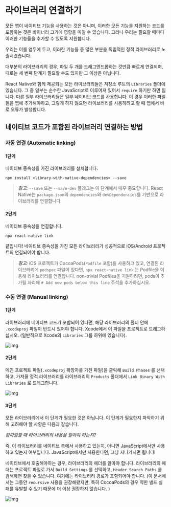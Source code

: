 # 라이브러리 연결하기

모든 앱이 네이티브 기능을 사용하는 것은 아니며, 이러한 모든 기능을 지원하는 코드를 포함하는 것은 바이너리 크기에 영향을 미칠 수 있습니다. 그러나 우리는 필요할 때마다 이러한 기능들을 추가할 수 있도록 지원합니다. 

우리는 이를 염두에 두고, 이러한 기능들 중 많은 부분을 독립적인 정적 라이브러리로 노출시켰습니다. 

대부분의 라이브러리의 경우, 파일 두 개를 드래그앤드롭하는 것만큼 빠르게 연결되며, 때로는 세 번째 단계가 필요할 수도 있지만 그 이상은 아닙니다. 

React Native와 함께 제공되는 모든 라이브러리들은 저장소 루트의 `Libraries` 폴더에 있습니다. 그 중 일부는 순수한 JavaScript로 이루어져 있어서 `require` 하기만 하면 됩니다. 다른 일부 라이브러리들은 일부 네이티브 코드를 사용합니다. 이 경우 이러한 파일들을 앱에 추가해야하고, 그렇게 하지 않으면 라이브러리를 사용하려고 할 때 앱에서 바로 오류가 발생합니다. 

## 네이티브 코드가 포함된 라이브러리 연결하는 방법

### 자동 연결 (Automatic linking)

#### 1단계

네이티브 종속성을 가진 라이브러리를 설치합니다. 

```shell
npm install <library-with-native-dependencies> --save
```

> ***참고:*** `--save` 또는 `--save-dev` 플래그는 이 단계에서 매우 중요합니다. React Native는 `package.json`의  `dependencies`와 `devDependencies`를 기반으로 라이브러리를 연결합니다. 

#### 2단계

네이티브 종속성을 연결합니다. 

```shell
npx react-native link
```

끝입니다! 네이티브 종속성을 가진 모든 라이브러리가 성공적으로 iOS/Android 프로젝트의 연결되어야 합니다. 

> ***참고:*** iOS 프로젝트가 CocoaPods(`Podfile` 포함)을 사용하고 있고, 연결된 라이브러리에 `podspec` 파일이 있다면,  `npx react-native link` 는 Podfile을 이용해 라이브러리를 연결합니다. non-trivial Podfiles을 지원하려면, pods이 추가될 자리에  `# Add new pods below this line` 주석을 추가하십시오. 

### 수동 연결 (Manual linking)

#### 1단계

라이브러리에 네이티브 코드가 포함되어 있다면, 해당 라이브러리의 폴더 안에 `.xcodeproj` 파일이 반드시 있어야 합니다. Xcode에서 이 파일을 프로젝트로 드래그하십시오. (일반적으로 Xcode의 `Libraries` 그룹 하위에 있습니다). 

![img](https://reactnative.dev/assets/images/AddToLibraries-92a6a7f58c75a8344d9bbeeae4ac167b.png)

#### 2단계

메인 프로젝트 파일(`.xcodeproj` 확장자를 가진 파일)을 클릭해 `Build Phases` 를 선택하고, 가져올 정적 라이브러리를 라이브러리의 `Products` 폴더에서 `Link Binary With Libraries` 로 드래그합니다. 

![img](https://reactnative.dev/assets/images/AddToBuildPhases-3e79422ff24780db618eae2d7a5ea604.png)

#### 3단계

모든 라이브러리에서 이 단계가 필요한 것은 아닙니다. 이 단계가 필요한지 파악하기 위해 고려해야 할 사항은 다음과 같습니다. 

*컴파일할 때 라이브러리의 내용을 알아야 하는지?*

즉, 이 라이브러리를 네이티브 측에서 사용하고 있는지, 아니면 JavaScript에서만 사용하고 있는지 여부입니다. JavaScript에서만 사용한다면, 그냥 지나가시면 됩니다!

네이티브에서 호출해야하는 경우, 라이브러리의 헤더를 알아야 합니다. 라이브러리의 헤더는 프로젝트 파일로 가서 `Build Settings` 를 선택하고, `Header Search Paths` 를 검색하면 찾을 수 있습니다. 여기에는 라이브러리 경로가 포함되어야 합니다. (이 문서에서는 그동안 `recursive` 사용을 권장해왔지만, 특히 CocoaPods의 경우 약한 빌드 실패를 유발할 수 있기 때문에 더 이상 권장하지 않습니다. )

![img](https://reactnative.dev/assets/images/AddToSearchPaths-7b278a6ea5ef28cfa94e8d22da5a8b13.png)

